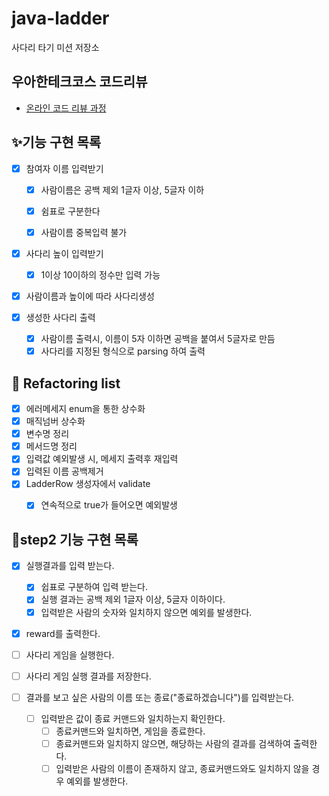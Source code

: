 # java-ladder

사다리 타기 미션 저장소

## 우아한테크코스 코드리뷰

- [온라인 코드 리뷰 과정](https://github.com/woowacourse/woowacourse-docs/blob/master/maincourse/README.md)

## ✨기능 구현 목록

- [x] 참여자 이름 입력받기
    - [x] 사람이름은 공백 제외 1글자 이상, 5글자 이하
    - [x] 쉼표로 구분한다
    - [x] 사람이름 중복입력 불가


- [x] 사다리 높이 입력받기
    - [x] 1이상 10이하의 정수만 입력 가능


- [x] 사람이름과 높이에 따라 사다리생성

- [x] 생성한 사다리 출력
    - [x] 사람이름 출력시, 이름이 5자 이하면 공백을 붙여서 5글자로 만듬
    - [x] 사다리를 지정된 형식으로 parsing 하여 출력

## 🎉 Refactoring list

- [x] 에러메세지 enum을 통한 상수화
- [x] 매직넘버 상수화
- [x] 변수명 정리
- [x] 메서드명 정리
- [x] 입력값 예외발생 시, 메세지 출력후 재입력
- [x] 입력된 이름 공백제거
- [x] LadderRow 생성자에서 validate
    - [x] 연속적으로 true가 들어오면 예외발생


## 🚀step2 기능 구현 목록
- [x] 실행결과를 입력 받는다.
  - [x] 쉽표로 구분하여 입력 받는다.
  - [x] 실행 결과는 공백 제외 1글자 이상, 5글자 이하이다.
  - [x] 입력받은 사람의 숫자와 일치하지 않으면 예외를 발생한다.

- [x] reward를 출력한다.
  
- [ ] 사다리 게임을 실행한다.

  
- [ ] 사다리 게임 실행 결과를 저장한다.


- [ ] 결과를 보고 싶은 사람의 이름 또는 종료("종료하겠습니다")를 입력받는다.
  - [ ] 입력받은 값이 종료 커맨드와 일치하는지 확인한다.
    - [ ] 종료커맨드와 일치하면, 게임을 종료한다.
    - [ ] 종료커맨드와 일치하지 않으면, 해당하는 사람의 결과를 검색하여 출력한다.
    - [ ] 입력받은 사람의 이름이 존재하지 않고, 종료커맨드와도 일치하지 않을 경우 예외를 발생한다.
